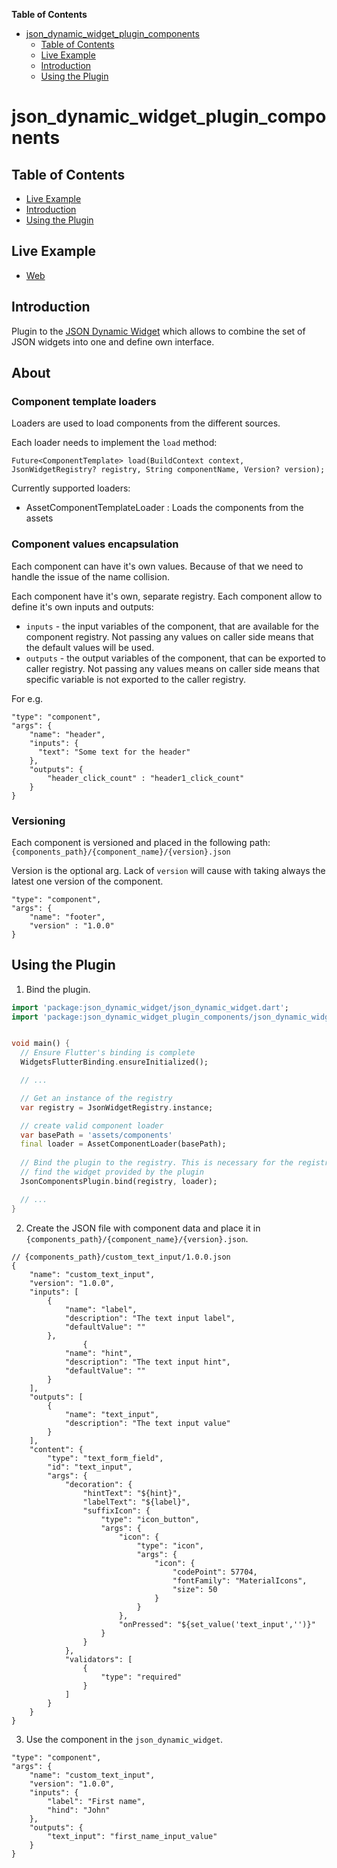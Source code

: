 <!-- START doctoc generated TOC please keep comment here to allow auto update -->
<!-- DON'T EDIT THIS SECTION, INSTEAD RE-RUN doctoc TO UPDATE -->
**Table of Contents**

- [json_dynamic_widget_plugin_components](#json_dynamic_widget_plugin_components)
  - [Table of Contents](#table-of-contents)
  - [Live Example](#live-example)
  - [Introduction](#introduction)
  - [Using the Plugin](#using-the-plugin)

<!-- END doctoc generated TOC please keep comment here to allow auto update -->

# json_dynamic_widget_plugin_components

## Table of Contents

* [Live Example](#live-example)
* [Introduction](#introduction)
* [Using the Plugin](#using-the-plugin)


## Live Example

* [Web](https://peiffer-innovations.github.io/json_dynamic_widget_plugin_components/web/index.html#/)


## Introduction

Plugin to the [JSON Dynamic Widget](https://peiffer-innovations.github.io/json_dynamic_widget) which allows to combine  the set of JSON widgets into one and define 
own interface.

## About

### Component template loaders
Loaders are used to load components from the different sources.

Each loader needs to implement the `load` method:
```
Future<ComponentTemplate> load(BuildContext context, JsonWidgetRegistry? registry, String componentName, Version? version);
```

Currently supported loaders:
- AssetComponentTemplateLoader : Loads the components from the assets

### Component values encapsulation
Each component can have it's own values. Because of that we need to handle the issue of the name collision.

Each component have it's own, separate registry. Each component allow to define it's own inputs and outputs:
* `inputs` - the input variables of the component, that are available for the component registry. Not passing any values on caller side means that the default values will be used.
* `outputs` - the output variables of the component, that can be exported to caller registry. Not passing any values means on caller side means that specific variable is not exported to the caller registry.

For e.g.
```
"type": "component",
"args": {
    "name": "header",
    "inputs": {
      "text": "Some text for the header"
    },
    "outputs": {
        "header_click_count" : "header1_click_count"
    }
}
```

### Versioning
Each component is versioned and placed in the following path:
`{components_path}/{component_name}/{version}.json`

Version is the optional arg. Lack of `version` will cause with taking always the latest one version of the component.

```
"type": "component",
"args": {
    "name": "footer",
    "version" : "1.0.0"
}
```


## Using the Plugin

1. Bind the plugin.

```dart
import 'package:json_dynamic_widget/json_dynamic_widget.dart';
import 'package:json_dynamic_widget_plugin_components/json_dynamic_widget_plugin_components.dart';


void main() {
  // Ensure Flutter's binding is complete
  WidgetsFlutterBinding.ensureInitialized();

  // ...

  // Get an instance of the registry
  var registry = JsonWidgetRegistry.instance;

  // create valid component loader
  var basePath = 'assets/components'
  final loader = AssetComponentLoader(basePath);
  
  // Bind the plugin to the registry. This is necessary for the registry to
  // find the widget provided by the plugin
  JsonComponentsPlugin.bind(registry, loader);

  // ...
}

```

2. Create the JSON file with component data and place it in `{components_path}/{component_name}/{version}.json`.

```
// {components_path}/custom_text_input/1.0.0.json
{
    "name": "custom_text_input",
    "version": "1.0.0",
    "inputs": [
        {
            "name": "label",
            "description": "The text input label",
            "defaultValue": ""
        },
                {
            "name": "hint",
            "description": "The text input hint",
            "defaultValue": ""
        }
    ],
    "outputs": [
        {
            "name": "text_input",
            "description": "The text input value"
        }
    ],
    "content": {
        "type": "text_form_field",
        "id": "text_input",
        "args": {
            "decoration": {
                "hintText": "${hint}",
                "labelText": "${label}",
                "suffixIcon": {
                    "type": "icon_button",
                    "args": {
                        "icon": {
                            "type": "icon",
                            "args": {
                                "icon": {
                                    "codePoint": 57704,
                                    "fontFamily": "MaterialIcons",
                                    "size": 50
                                }
                            }
                        },
                        "onPressed": "${set_value('text_input','')}"
                    }
                }
            },
            "validators": [
                {
                    "type": "required"
                }
            ]
        }
    }
}
```

3. Use the component in the `json_dynamic_widget`.

```
"type": "component",
"args": {
    "name": "custom_text_input",
    "version": "1.0.0", 
    "inputs": {
        "label": "First name",
        "hind": "John"
    },
    "outputs": {
        "text_input": "first_name_input_value"
    }
}
```